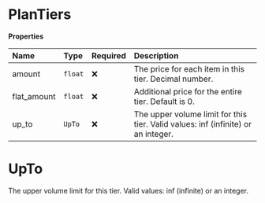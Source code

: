 # PlanTiers

**Properties**

| Name        | Type    | Required | Description                                                                       |
| :---------- | :------ | :------- | :-------------------------------------------------------------------------------- |
| amount      | `float` | ❌       | The price for each item in this tier. Decimal number.                             |
| flat_amount | `float` | ❌       | Additional price for the entire tier. Default is 0.                               |
| up_to       | `UpTo`  | ❌       | The upper volume limit for this tier. Valid values: inf (infinite) or an integer. |

# UpTo

The upper volume limit for this tier. Valid values: inf (infinite) or an integer.
